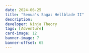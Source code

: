 ```yaml
---
date: 2024-06-25
title: "Senua's Saga: Hellblade II"
description:
developer: Ninja Theory
tags: [Adventure]
card-image: 12
banner-image: 7
banner-offset: 65
---
```

